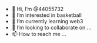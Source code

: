 - 👋 Hi, I’m @44055732
- 👀 I’m interested in basketball
- 🌱 I’m currently learning web3
- 💞️ I’m looking to collaborate on ...
- 📫 How to reach me ...

<!---
44055732/44055732 is a ✨ special ✨ repository because its `README.md` (this file) appears on your GitHub profile.
You can click the Preview link to take a look at your changes.
--->
